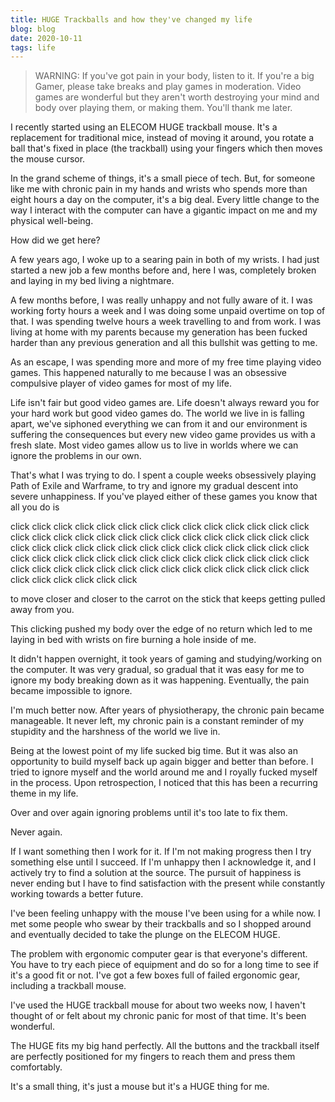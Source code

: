 ```yaml
---
title: HUGE Trackballs and how they've changed my life
blog: blog
date: 2020-10-11
tags: life
---
```

> WARNING: If you've got pain in your body, listen to it. If you're a big Gamer, please take breaks and play games in moderation. Video games are wonderful but they aren't worth destroying your mind and body over playing them, or making them. You'll thank me later.

I recently started using an ELECOM HUGE trackball mouse. It's a replacement for traditional mice, instead of moving it around, you rotate a ball that's fixed in place (the trackball) using your fingers which then moves the mouse cursor.

In the grand scheme of things, it's a small piece of tech. But, for someone like me with chronic pain in my hands and wrists who spends more than eight hours a day on the computer, it's a big deal. Every little change to the way I interact with the computer can have a gigantic impact on me and my physical well-being.

How did we get here?

A few years ago, I woke up to a searing pain in both of my wrists. I had just started a new job a few months before and, here I was, completely broken and laying in my bed living a nightmare.

A few months before, I was really unhappy and not fully aware of it. I was working forty hours a week and I was doing some unpaid overtime on top of that. I was spending twelve hours a week travelling to and from work. I was living at home with my parents because my generation has been fucked harder than any previous generation and all this bullshit was getting to me.

As an escape, I was spending more and more of my free time playing video games. This happened naturally to me because I was an obsessive compulsive player of video games for most of my life.

Life isn't fair but good video games are. Life doesn't always reward you for your hard work but good video games do. The world we live in is falling apart, we've siphoned everything we can from it and our environment is suffering the consequences but every new video game provides us with a fresh slate. Most video games allow us to live in worlds where we can ignore the problems in our own.

That's what I was trying to do. I spent a couple weeks obsessively playing Path of Exile and Warframe, to try and ignore my gradual descent into severe unhappiness. If you've played either of these games you know that all you do is

click click click click click click click click click click click click click click click click click click click click click click click click click click click click click click click click click click click click click click click click click click click click click click click click click click click click click click click click click click click click click click click click click click click click click click click click click click click click

to move closer and closer to the carrot on the stick that keeps getting pulled away from you.

This clicking pushed my body over the edge of no return which led to me laying in bed with wrists on fire burning a hole inside of me.

It didn't happen overnight, it took years of gaming and studying/working on the computer. It was very gradual, so gradual that it was easy for me to ignore my body breaking down as it was happening. Eventually, the pain became impossible to ignore.

I'm much better now. After years of physiotherapy, the chronic pain became manageable. It never left, my chronic pain is a constant reminder of my stupidity and the harshness of the world we live in.

Being at the lowest point of my life sucked big time. But it was also an opportunity to build myself back up again bigger and better than before. I tried to ignore myself and the world around me and I royally fucked myself in the process. Upon retrospection, I noticed that this has been a recurring theme in my life.

Over and over again ignoring problems until it's too late to fix them.

Never again.

If I want something then I work for it. If I'm not making progress then I try something else until I succeed. If I'm unhappy then I acknowledge it, and I actively try to find a solution at the source. The pursuit of happiness is never ending but I have to find satisfaction with the present while constantly working towards a better future.

I've been feeling unhappy with the mouse I've been using for a while now. I met some people who swear by their trackballs and so I shopped around and eventually decided to take the plunge on the ELECOM HUGE.

The problem with ergonomic computer gear is that everyone's different. You have to try each piece of equipment and do so for a long time to see if it's a good fit or not. I've got a few boxes full of failed ergonomic gear, including a trackball mouse.

I've used the HUGE trackball mouse for about two weeks now, I haven't thought of or felt about my chronic panic for most of that time. It's been wonderful.

The HUGE fits my big hand perfectly. All the buttons and the trackball itself are perfectly positioned for my fingers to reach them and press them comfortably.

It's a small thing, it's just a mouse but it's a HUGE thing for me.
